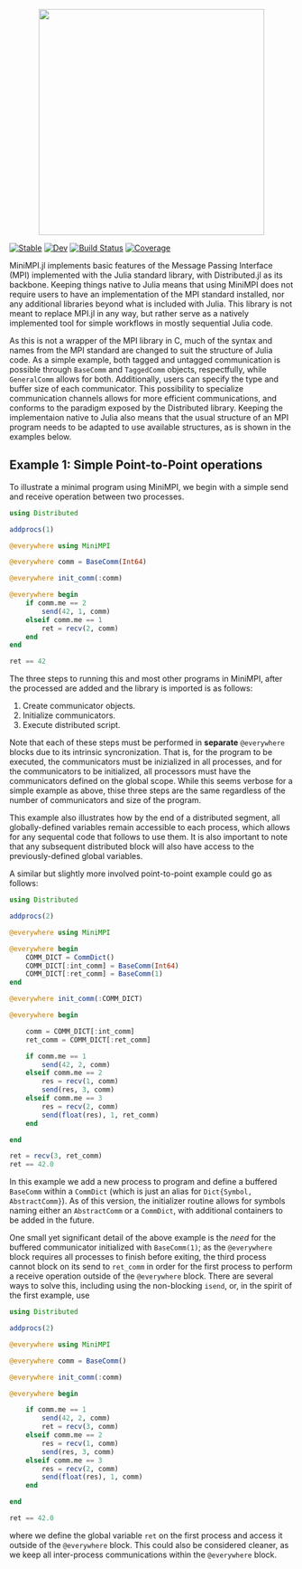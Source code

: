 <p align="center">
<img width="400px" src="https://github.com/renatomatz/MiniMPI.jl/images/logo.png">
</p>

[![Stable](https://img.shields.io/badge/docs-stable-blue.svg)](https://renatomatz.github.io/MiniMPI.jl/stable)
[![Dev](https://img.shields.io/badge/docs-dev-blue.svg)](https://renatomatz.github.io/MiniMPI.jl/dev)
[![Build Status](https://github.com/renatomatz/MiniMPI.jl/actions/workflows/CI.yml/badge.svg?branch=main)](https://github.com/renatomatz/MiniMPI.jl/actions/workflows/CI.yml?query=branch%3Amain)
[![Coverage](https://codecov.io/gh/renatomatz/MiniMPI.jl/branch/main/graph/badge.svg)](https://codecov.io/gh/renatomatz/MiniMPI.jl)

MiniMPI.jl implements basic features of the Message Passing Interface (MPI) implemented with the Julia standard library, with Distributed.jl as its backbone. Keeping things native to Julia means that using MiniMPI does not require users to have an implementation of the MPI standard installed, nor any additional libraries beyond what is included with Julia. This library is not meant to replace MPI.jl in any way, but rather serve as a natively implemented tool for simple workflows in mostly sequential Julia code.

As this is not a wrapper of the MPI library in C, much of the syntax and names from the MPI standard are changed to suit the structure of Julia code. As a simple example, both tagged and untagged communication is possible through `BaseComm` and `TaggedComm` objects, respectfully, while `GeneralComm` allows for both. Additionally, users can specify the type and buffer size of each communicator. This possibility to specialize communication channels allows for more efficient communications, and conforms to the paradigm exposed by the Distributed library. Keeping the implementaion native to Julia also means that the usual structure of an MPI program needs to be adapted to use available structures, as is shown in the examples below.

## Example 1: Simple Point-to-Point operations

To illustrate a minimal program using MiniMPI, we begin with a simple send and receive operation between two processes.

```julia
using Distributed

addprocs(1)

@everywhere using MiniMPI

@everywhere comm = BaseComm(Int64)

@everywhere init_comm(:comm)

@everywhere begin
    if comm.me == 2
        send(42, 1, comm)
    elseif comm.me == 1
        ret = recv(2, comm)
    end
end

ret == 42
```

The three steps to running this and most other programs in MiniMPI, after the processed are added and the library is imported is as follows:

1. Create communicator objects.
2. Initialize communicators.
3. Execute distributed script.

Note that each of these steps must be performed in **separate** `@everywhere` blocks due to its intrinsic syncronization. That is, for the program to be executed, the communicators must be inizialized in all processes, and for the communicators to be initialized, all processors must have the communicators defined on the global scope. While this seems verbose for a simple example as above, thise three steps are the same regardless of the number of communicators and size of the program.

This example also illustrates how by the end of a distributed segment, all globally-defined variables remain accessible to each process, which allows for any sequental code that follows to use them. It is also important to note that any subsequent distributed block will also have access to the previously-defined global variables.

A similar but slightly more involved point-to-point example could go as follows:

```julia
using Distributed

addprocs(2)

@everywhere using MiniMPI

@everywhere begin
    COMM_DICT = CommDict()
    COMM_DICT[:int_comm] = BaseComm(Int64)
    COMM_DICT[:ret_comm] = BaseComm(1)
end

@everywhere init_comm(:COMM_DICT)

@everywhere begin

    comm = COMM_DICT[:int_comm]
    ret_comm = COMM_DICT[:ret_comm]

    if comm.me == 1
        send(42, 2, comm)
    elseif comm.me == 2
        res = recv(1, comm)
        send(res, 3, comm)
    elseif comm.me == 3
        res = recv(2, comm)
        send(float(res), 1, ret_comm)
    end

end

ret = recv(3, ret_comm)
ret == 42.0
```

In this example we add a new process to program and define a buffered `BaseComm` within a `CommDict` (which is just an alias for `Dict{Symbol, AbstractComm}`). As of this version, the initializer routine allows for symbols naming either an `AbstractComm` or a `CommDict`, with additional containers to be added in the future.

One small yet significant detail of the above example is the _need_ for the buffered communicator initialized with `BaseComm(1)`; as the `@everywhere` block requires all processes to finish before exiting, the third process cannot block on its send to `ret_comm` in order for the first process to perform a receive operation outside of the `@everywhere` block. There are several ways to solve this, including using the non-blocking `isend`, or, in the spirit of the first example, use

```julia
using Distributed

addprocs(2)

@everywhere using MiniMPI

@everywhere comm = BaseComm()

@everywhere init_comm(:comm)

@everywhere begin

    if comm.me == 1
        send(42, 2, comm)
        ret = recv(3, comm)
    elseif comm.me == 2
        res = recv(1, comm)
        send(res, 3, comm)
    elseif comm.me == 3
        res = recv(2, comm)
        send(float(res), 1, comm)
    end

end

ret == 42.0
```

where we define the global variable `ret` on the first process and access it outside of the `@everywhere` block. This could also be considered cleaner, as we keep all inter-process communications within the `@everywhere` block.
